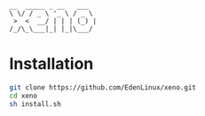 ```
__  _____ _ __   ___  
\ \/ / _ \ '_ \ / _ \ 
 >  <  __/ | | | (_) |
/_/\_\___|_| |_|\___/ 
```
# Installation

```bash
git clone https://github.com/EdenLinux/xeno.git
cd xeno
sh install.sh
```
